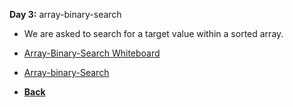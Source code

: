 **Day 3:** array-binary-search

- We are asked to search for a target value within a sorted array.

- [Array-Binary-Search Whiteboard](/assets/array-binary-search.png)
- [Array-binary-Search](array-binary-search.js)

- **[Back](https://github.com/scottie-l/data-structures-and-algorithms/blob/main/javascript/README.md)**
